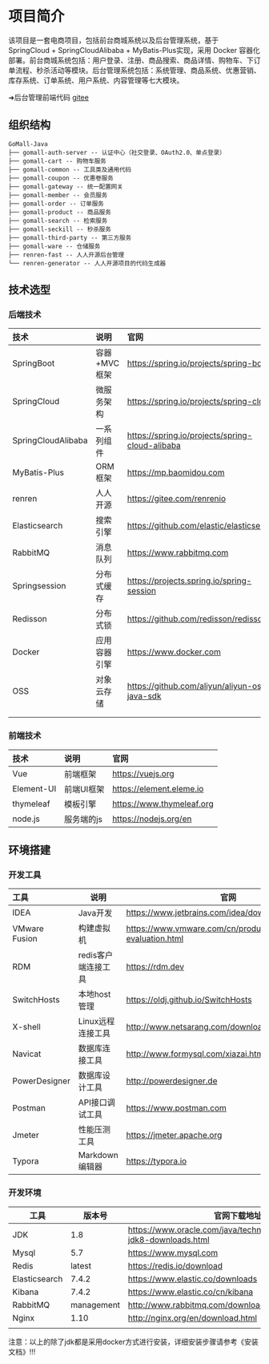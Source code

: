 # 项目简介

该项目是一套电商项目，包括前台商城系统以及后台管理系统，基于 SpringCloud + SpringCloudAlibaba + MyBatis-Plus实现，采用 Docker 容器化部署。前台商城系统包括：用户登录、注册、商品搜索、商品详情、购物车、下订单流程、秒杀活动等模块。后台管理系统包括：系统管理、商品系统、优惠营销、库存系统、订单系统、用户系统、内容管理等七大模块。

➜后台管理前端代码
[gitee](https://gitee.com/Jared-h/go-mall-front.git)


## 组织结构

```
GoMall-Java
├── gomall-auth-server -- 认证中心（社交登录、OAuth2.0、单点登录）
├── gomall-cart -- 购物车服务
├── gomall-common -- 工具类及通用代码
├── gomall-coupon -- 优惠卷服务
├── gomall-gateway -- 统一配置网关
├── gomall-member -- 会员服务
├── gomall-order -- 订单服务
├── gomall-product -- 商品服务
├── gomall-search -- 检索服务
├── gomall-seckill -- 秒杀服务
├── gomall-third-party -- 第三方服务
├── gomall-ware -- 仓储服务
├── renren-fast -- 人人开源后台管理
└── renren-generator -- 人人开源项目的代码生成器
```

## 技术选型

### 后端技术

| 技术               | 说明         | 官网                                            |
| :----------------- | :----------- | :---------------------------------------------- |
| SpringBoot         | 容器+MVC框架 | https://spring.io/projects/spring-boot          |
| SpringCloud        | 微服务架构   | https://spring.io/projects/spring-cloud         |
| SpringCloudAlibaba | 一系列组件   | https://spring.io/projects/spring-cloud-alibaba |
| MyBatis-Plus       | ORM框架      | https://mp.baomidou.com                         |
| renren             | 人人开源     | https://gitee.com/renrenio                      |
| Elasticsearch      | 搜索引擎     | https://github.com/elastic/elasticsearch        |
| RabbitMQ           | 消息队列     | https://www.rabbitmq.com                        |
| Springsession      | 分布式缓存   | https://projects.spring.io/spring-session       |
| Redisson           | 分布式锁     | https://github.com/redisson/redisson            |
| Docker             | 应用容器引擎 | https://www.docker.com                          |
| OSS                | 对象云存储   | https://github.com/aliyun/aliyun-oss-java-sdk   |
|                    |              |                                                 |
|                    |              |                                                 |



### 前端技术

| 技术       | 说明       | 官网                      |
| :--------- | :--------- | :------------------------ |
| Vue        | 前端框架   | https://vuejs.org         |
| Element-UI | 前端UI框架 | https://element.eleme.io  |
| thymeleaf  | 模板引擎   | https://www.thymeleaf.org |
| node.js    | 服务端的js | https://nodejs.org/en     |





## 环境搭建

### 开发工具

| 工具          | 说明                | 官网                                                         |
| :------------ | ------------------- | ------------------------------------------------------------ |
| IDEA          | Java开发            | https://www.jetbrains.com/idea/download                      |
| VMware Fusion | 构建虚拟机          | https://www.vmware.com/cn/products/fusion/fusion-evaluation.html |
| RDM           | redis客户端连接工具 | https://rdm.dev                                              |
| SwitchHosts   | 本地host管理        | https://oldj.github.io/SwitchHosts                           |
| X-shell       | Linux远程连接工具   | http://www.netsarang.com/download/software.html              |
| Navicat       | 数据库连接工具      | http://www.formysql.com/xiazai.html                          |
| PowerDesigner | 数据库设计工具      | http://powerdesigner.de                                      |
| Postman       | API接口调试工具     | https://www.postman.com                                      |
| Jmeter        | 性能压测工具        | https://jmeter.apache.org                                    |
| Typora        | Markdown编辑器      | https://typora.io                                            |



### 开发环境

| 工具          | 版本号     | 官网下载地址                                                 |
| ------------- | ---------- | ------------------------------------------------------------ |
| JDK           | 1.8        | https://www.oracle.com/java/technologies/javase/javase-jdk8-downloads.html |
| Mysql         | 5.7        | https://www.mysql.com                                        |
| Redis         | latest     | https://redis.io/download                                    |
| Elasticsearch | 7.4.2      | https://www.elastic.co/downloads                             |
| Kibana        | 7.4.2      | https://www.elastic.co/cn/kibana                             |
| RabbitMQ      | management | http://www.rabbitmq.com/download.html                        |
| Nginx         | 1.10       | http://nginx.org/en/download.html                            |
|               |            |                                                              |


注意：以上的除了jdk都是采用docker方式进行安装，详细安装步骤请参考《安装文档》!!!



